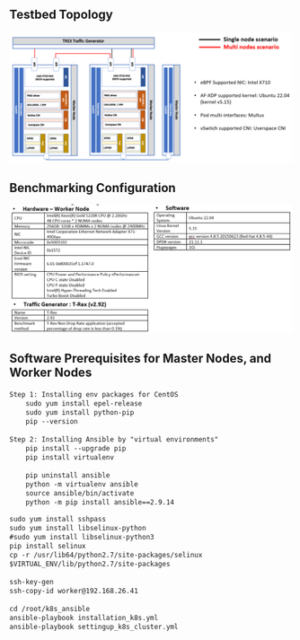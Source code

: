## Testbed Topology

![topology](images/topo.png)

## Benchmarking Configuration
![configuration](images/benchmark_config.PNG)

## Software Prerequisites for Master Nodes, and Worker Nodes

```
Step 1: Installing env packages for CentOS
	sudo yum install epel-release
	sudo yum install python-pip
	pip --version

Step 2: Installing Ansible by "virtual environments"
	pip install --upgrade pip
	pip install virtualenv
	
	pip uninstall ansible
	python -m virtualenv ansible
	source ansible/bin/activate 
	python -m pip install ansible==2.9.14
```



```
sudo yum install sshpass
sudo yum install libselinux-python
#sudo yum install libselinux-python3
pip install selinux
cp -r /usr/lib64/python2.7/site-packages/selinux $VIRTUAL_ENV/lib/python2.7/site-packages

ssh-key-gen
ssh-copy-id worker@192.168.26.41

cd /root/k8s_ansible
ansible-playbook installation_k8s.yml
ansible-playbook settingup_k8s_cluster.yml
```


